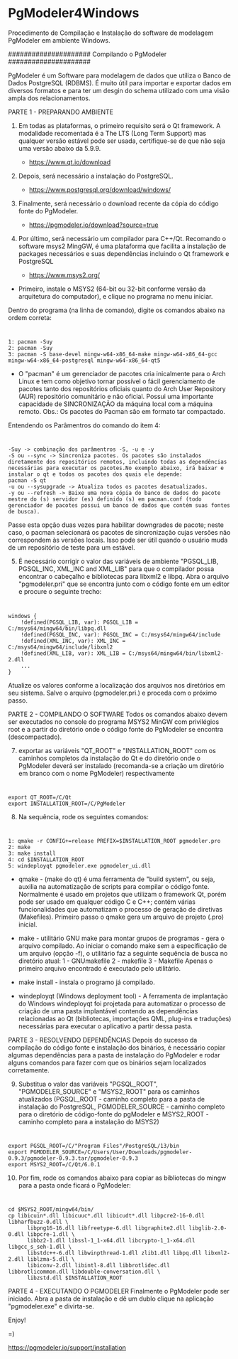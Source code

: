 # PgModeler4Windows
Procedimento de Compilação e Instalação do software de modelagem PgModeler em ambiente Windows.

##################### Compilando o PgModeler #####################

PgModeler é um Software para modelagem de dados que utiliza o Banco de Dados PostgreSQL (RDBMS). É muito útil para importar e exportar dados em diversos formatos e para ter um desgin do schema utilizado com uma visão ampla dos relacionamentos. 

PARTE 1 - PREPARANDO AMBIENTE
1) Em todas as plataformas, o primeiro requisito será o Qt framework. 
A modalidade recomentada é a The LTS (Long Term Support) mas qualquer versão estável 
pode ser usada, certifique-se de que não seja uma versão abaixo da 5.9.9.
	* https://www.qt.io/download
	
2) Depois, será necessário a instalação do PostgreSQL.
	* https://www.postgresql.org/download/windows/
	
3) Finalmente, será necessário o download recente da cópia do código fonte do PgModeler.
	*  https://pgmodeler.io/download?source=true
	
4) Por último, será necessário um compilador para C++/Qt. 
Recomando o software msys2 MingGW, é uma plataforma que facilita a instalação de packages necessários e 
suas dependências incluindo o Qt framework e PostgreSQL
	* https://www.msys2.org/ 
	
* Primeiro, instale o MSYS2 (64-bit ou 32-bit conforme versão da arquitetura do computador), e clique no programa no menu iniciar.

Dentro do programa (na linha de comando), digite os comandos abaixo na ordem correta:
#
	1: pacman -Suy
 	2: pacman -Suy
  	3: pacman -S base-devel mingw-w64-x86_64-make mingw-w64-x86_64-gcc mingw-w64-x86_64-postgresql mingw-w64-x86_64-qt5

* O "pacman" é um gerenciador de pacotes cria inicalmente para o Arch Linux e tem como objetivo tornar possível o fácil gerenciamento de pacotes tanto dos repositórios oficiais quanto do Arch User Repository (AUR) repositório comunitário e não oficial. Possui uma importante capacidade de SINCRONIZAÇÃO da máquina local com a máquina remoto. 
Obs.: Os pacotes do Pacman são em formato tar compactado.

Entendendo os Parâmentros do comando do item 4:
#
	-Suy -> combinação dos parâmentros -S, -u e -y
	-S ou --sync -> Sincroniza pacotes. Os pacotes são instalados diretamente dos repositórios remotos, incluindo todas as dependências necessárias para executar os pacotes.No exemplo abaixo, irá baixar e instalar o qt e todos os pacotes dos quais ele depende:
	pacman -S qt 
	-u ou --sysupgrade -> Atualiza todos os pacotes desatualizados.
	-y ou --refresh -> Baixe uma nova cópia do banco de dados do pacote mestre do (s) servidor (es) definido (s) em pacman.conf (todo gerenciador de pacotes possui um banco de dados que contém suas fontes de busca).

Passe esta opção duas vezes para habilitar downgrades de pacote; neste caso, o pacman selecionará os pacotes de sincronização cujas versões não correspondem às versões locais. Isso pode ser útil quando o usuário muda de um repositório de teste para um estável.

5) É necessário corrigir o valor das variáveis de ambiente "PGSQL_LIB, PGSQL_INC, XML_INC and XML_LIB" para que o compilador possa encontrar o cabeçalho e bibliotecas para libxml2 e libpq. Abra o arquivo "pgmodeler.pri" que se encontra junto com o código fonte em um editor e procure o seguinte trecho:  

#
	windows {
		!defined(PGSQL_LIB, var): PGSQL_LIB = C:/msys64/mingw64/bin/libpq.dll
		!defined(PGSQL_INC, var): PGSQL_INC = C:/msys64/mingw64/include
		!defined(XML_INC, var): XML_INC = C:/msys64/mingw64/include/libxml2
		!defined(XML_LIB, var): XML_LIB = C:/msys64/mingw64/bin/libxml2-2.dll
		...
	}
    
Atualize os valores conforme a localização dos arquivos nos diretórios em seu sistema. Salve o arquivo (pgmodeler.pri.) e proceda com o próximo passo. 
 
PARTE 2 - COMPILANDO O SOFTWARE
Todos os comandos abaixo devem ser executados no console do programa MSYS2 MinGW com privilégios root 
e a partir do diretório onde o código fonte do PgModeler se encontra (descompactado).

7) exportar as variáveis "QT_ROOT" e "INSTALLATION_ROOT" com os caminhos completos da instalação do Qt 
e do diretório onde o PgModeler deverá ser instalado (recomanda-se a criação um diretório em branco com 
o nome PgModeler) respectivamente
#
	export QT_ROOT=/C/Qt
	export INSTALLATION_ROOT=/C/PgModeler
		
8) Na sequência, rode os seguintes comandos:
#
	1: qmake -r CONFIG+=release PREFIX=$INSTALLATION_ROOT pgmodeler.pro
	2: make
	3: make install
	4: cd $INSTALLATION_ROOT
 	5: windeployqt pgmodeler.exe pgmodeler_ui.dll
	
* qmake - (make do qt) é uma ferramenta de "build system", ou seja, auxilia na automatização de scripts 
para compilar o código fonte. Normalmente é usado em projetos que utilizam o framework Qt, porém pode 
ser usado em qualquer código C e C++;  contém várias funcionalidades que automatizam o processo de 
geração de diretivas (Makefiles). Primeiro passo o qmake gera um arquivo de projeto (.pro) inicial. 

* make - utilitário GNU make para montar grupos de programas - gera o arquivo compilado.
Ao iniciar o comando make sem a especificação de um arquivo (opção -f), o utilitário 
faz a seguinte sequência de busca no diretório atual:
	    1 - GNUmakefile
	    2 - makefile
	    3 - Makefile
Apenas o primeiro arquivo encontrado é executado pelo utilitário.

* make install - instala o  programo já compilado.

* windeployqt (Windows deployment tool) - A ferramenta de implantação do Windows windeployqt 
foi projetada para automatizar o processo de criação de uma pasta implantável contendo as dependências 
relacionadas ao Qt (bibliotecas, importações QML, plug-ins e traduções) necessárias para executar o aplicativo a partir dessa pasta. 

PARTE 3 - RESOLVENDO DEPENDÊNCIAS
Depois do sucesso da compilação do código fonte e instalação dos binários, é necessário copiar
algumas dependências para a pasta de instalação do PgModeler e rodar alguns comandos para
fazer com que os binários sejam localizados corretamente.

9) Substitua o valor das variáveis "PGSQL_ROOT", "PGMODELER_SOURCE" e "MSYS2_ROOT" 
para os caminhos atualizados (PGSQL_ROOT - caminho completo para a pasta de instalação do PostgreSQL,
PGMODELER_SOURCE - caminho completo para o diretório de código-fonte do pgModeler e MSYS2_ROOT - caminho 
completo para a instalação do MSYS2)
#
	export PGSQL_ROOT=/C/"Program Files"/PostgreSQL/13/bin
	export PGMODELER_SOURCE=/C/Users/User/Downloads/pgmodeler-0.9.3/pgmodeler-0.9.3.tar/pgmodeler-0.9.3
	export MSYS2_ROOT=/C/Qt/6.0.1
		

10) Por fim, rode os comandos abaixo para copiar as bibliotecas do mingw para a pasta onde ficará o PgModeler:
# 
	cd $MSYS2_ROOT/mingw64/bin/
	cp libicuin*.dll libicuuc*.dll libicudt*.dll libpcre2-16-0.dll libharfbuzz-0.dll \
		  libpng16-16.dll libfreetype-6.dll libgraphite2.dll libglib-2.0-0.dll libpcre-1.dll \
		  libbz2-1.dll libssl-1_1-x64.dll libcrypto-1_1-x64.dll libgcc_s_seh-1.dll \
		  libstdc++-6.dll libwinpthread-1.dll zlib1.dll libpq.dll libxml2-2.dll liblzma-5.dll \
		  libiconv-2.dll libintl-8.dll libbrotlidec.dll libbrotlicommon.dll libdouble-conversation.dll \
		  libzstd.dll $INSTALLATION_ROOT	

PARTE 4 - EXECUTANDO O PGMODELER
Finalmente o PgModeler pode ser iniciado.
Abra a pasta de instalação e dê um dublo clique na aplicação "pgmodeler.exe" e divirta-se.

Enjoy!

=)

https://pgmodeler.io/support/installation

